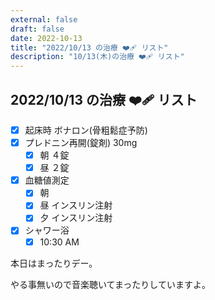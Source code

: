 ```yaml
---
external: false
draft: false
date: 2022-10-13
title: "2022/10/13 の治療 ❤️‍🩹 リスト"
description: "10/13(木)の治療 ❤️‍🩹 リスト"
---
```


## 2022/10/13 の治療 ❤️‍🩹 リスト

- [x] 起床時 ボナロン(骨粗鬆症予防)
- [x] プレドニン再開(錠剤) 30mg
  - [x] 朝 ４錠
  - [x] 昼 ２錠
- [x] 血糖値測定
  - [x] 朝
  - [x] 昼 インスリン注射
  - [x] 夕 インスリン注射
- [x] シャワー浴
  - [x] 10:30 AM

本日はまったりデー。

やる事無いので音楽聴いてまったりしていますよ。
